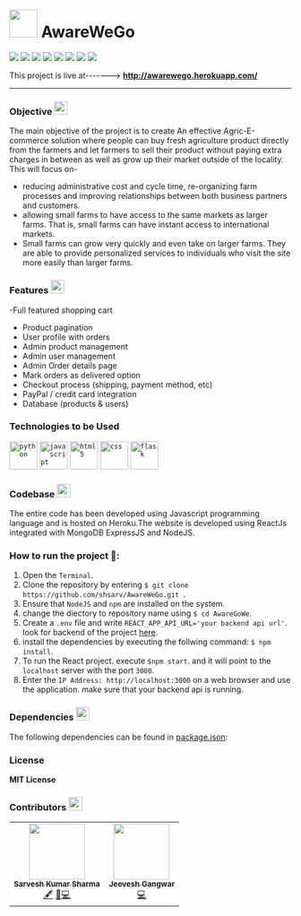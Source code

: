 <h1><img src="https://raw.githubusercontent.com/shsarv/AwareWeGO/master/src/image/AWARE1.jpg" width="50px"> AwareWeGo </h1>

   ![](https://img.shields.io/badge/MongoDB-4.2.13-003300?style=flat-circle&logo=MongoDB)
   ![](https://img.shields.io/badge/ExpressJS-4.17.1-000000?style=flat-circle&logo=Express)
   ![](https://img.shields.io/badge/React-17.0.1-87CEEB?style=flat-circle&logo=react&logoColor=309698)
   ![](https://img.shields.io/badge/NodeJS-16.0.0-009900?style=flat-circle&logo=node.js)
   ![](https://img.shields.io/npm/v/npm.svg?logo=npm)
   ![](https://img.shields.io/github/license/shsarv/UNPLUG-THE-PLAYER?style=flat-circle)
   ![](https://img.shields.io/github/repo-size/shsarv/AwareWeGo)
   ![](https://img.shields.io/tokei/lines/github/shsarv/AwareWeGO?color=orange&logoColor=blue&style=flat-circle)


This project is live at-------> **http://awarewego.herokuapp.com/**

<hr>

### Objective <img src="https://www.flaticon.com/svg/static/icons/svg/827/827816.svg" width="24px">

The main objective of the project is to create An effective Agric-E-commerce solution where people can buy fresh agriculture product directly from the farmers and let farmers to sell their product without paying extra charges in between as well as grow up their market outside of the locality.
This will focus on-
- reducing administrative cost and cycle time, re-organizing farm processes and improving relationships between both business partners and customers.
- allowing small farms to have access to the same markets as larger farms. That is, small farms can have instant access to international markets.
- Small farms can grow very quickly and even take on larger farms. They are able to provide personalized services to individuals who visit the site more easily than larger farms.

### Features <img src="https://www.flaticon.com/svg/static/icons/svg/2643/2643513.svg" width="24px">

   -Full featured shopping cart
  - Product pagination
  - User profile with orders
  - Admin product management
  - Admin user management
  - Admin Order details page
  - Mark orders as delivered option
  - Checkout process (shipping, payment method, etc)
  - PayPal / credit card integration
  - Database (products & users)

### Technologies to be Used

   <code><img height="50" src="https://devicons.github.io/devicon/devicon.git/icons/python/python-original.svg" title="python"></code>
  <code><img height="50" src="https://devicons.github.io/devicon/devicon.git/icons/javascript/javascript-original.svg" title="javascript"></code>
  <code><img height="50" src="https://devicons.github.io/devicon/devicon.git/icons/html5/html5-original-wordmark.svg" title="html5"></code>
  <code><img height="50" src="https://devicons.github.io/devicon/devicon.git/icons/css3/css3-original-wordmark.svg" title="css"></code>
  <code><img height="50" src="https://www.vectorlogo.zone/logos/pocoo_flask/pocoo_flask-icon.svg" title="flask"></code>

### Codebase <img src="https://www.flaticon.com/svg/static/icons/svg/3565/3565585.svg" width="24px">

  The entire code has been developed using Javascript programming language and is hosted on Heroku.The website is developed using ReactJs integrated with MongoDB ExpressJS and NodeJS.

### How to run the project 🚀:

  1. Open the `Terminal`.
  2. Clone the repository by entering `$ git clone https://github.com/shsarv/AwareWeGo.git `.
  3. Ensure that `NodeJS` and `npm` are installed on the system.
  4. change the diectory to repository name using  `$ cd AwareGoWe`.
  4. Create a `.env` file and write `REACT_APP_API_URL='your backend api url'`. look for backend of the project [here]().
  5. install the dependencies by executing the follwing command: `$ npm install`.
  6. To run the React project. execute `$npm start`. and it will point to the `localhost` server with the port `3000`.
  8. Enter the `IP Address: http://localhost:3000` on a web browser and use the application. make sure that your backend api is running.

<!--
### 📂 Structure
The directory contains web sub directories and a sub directory for hosting model and other scripts:
1. [app.p](https://github.com/shsarv/UNPLUG-THE-PLAYER/blob/main/app.py) The file which contains all the main backend operations of the website and used to run the flask server locally.   
2. [Procfile](https://github.com/shsarv/UNPLUG-THE-PLAYER/blob/main/Procfile) for setting up heroku.
3. [requirements.txt](https://github.com/shsarv/UNPLUG-THE-PLAYER/blob/main/requirements.txt) contains all the dependencies.
4. [templates](https://github.com/shsarv/UNPLUG-THE-PLAYER/tree/main/templates) contains the html file.
5. [static](https://github.com/shsarv/UNPLUG-THE-PLAYER/tree/main/static) contains the css,javascript files and images.
6. [notebook](https://github.com/shsarv/UNPLUG-THE-PLAYER/tree/main/notebook) contains all the jupyter notebooks and model development.
7. [Resources.zip](https://github.com/shsarv/UNPLUG-THE-PLAYER/blob/main/Resources.zip) contains all the report and other resources in form of compressed file. -->


### Dependencies <img src="https://www.flaticon.com/svg/static/icons/svg/2621/2621122.svg" width="24px">

The following dependencies can be found in [package.json](https://github.com/shsarv/AwareWeGO/blob/master/package.json):


### License 
**MIT License**


### Contributors <img src="https://www.flaticon.com/svg/static/icons/svg/1534/1534938.svg" width="24px">

<table>
  <tr>
    <td align="center"><a href="https://github.com/shsarv"><img src="https://avatars2.githubusercontent.com/u/55739302?s=400&u=1e7714cb1cbe3437a527a877486c94611f0e7ab0&v=4" width="100px;" alt=""/><br /><sub><b>Sarvesh Kumar Sharma</b></sub></a><br /><a href="#" title="Content">🖋</a> <a href="https://github.com/shsarv/UNPLUG-THE-PLAYER/commits?author=shsarv" title="Documentation">📖</a><a href="https://github.com/shsarv/UNPLUG-THE-PLAYER/commits?author=shsarv" title="Code">💻</a></td>
  <td align="center"><a href="https://github.com/jeeveshgangw"><img src="https://avatars.githubusercontent.com/u/58340678?v=4" width="100px;" alt=""/><br /><sub><b>Jeevesh Gangwar</b></sub></a><br /><a href="https://github.com/shsarv/UNPLUG-THE-PLAYER/commits?author=jeeveshgangw" title="Code">💻</a></td>
   <tr>
    <table>


<!-- ### Scope <img src="https://www.flaticon.com/svg/static/icons/svg/1014/1014962.svg" width="24px">
This project can be transferred as a major project by including more features like general knowledge, field description , type of events, teams and many more and finally giving a complete virtual feel of football to the player which allows game player to play games in different domains and other sports. -->

